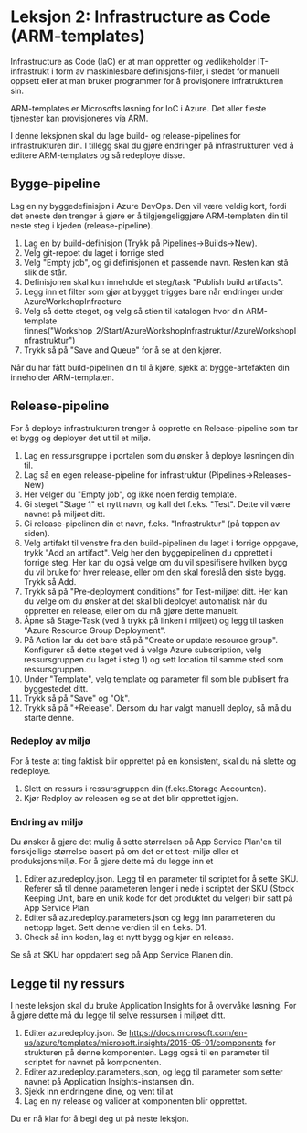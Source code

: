 # Leksjon 2: Infrastructure as Code (ARM-templates)

Infrastructure as Code (IaC) er at man oppretter og vedlikeholder IT-infrastrukt i form av maskinlesbare definisjons-filer, i stedet
for manuell oppsett eller at man bruker programmer for å provisjonere infratrukturen sin. 

ARM-templates er Microsofts løsning for IoC i Azure. Det aller fleste tjenester kan provisjoneres via ARM.

I denne leksjonen skal du lage build- og release-pipelines for infrastrukturen din. I tillegg skal du gjøre endringer på infrastrukturen ved å editere ARM-templates og så redeploye disse.

## Bygge-pipeline 
Lag en ny byggedefinisjon i Azure DevOps. Den vil være veldig kort, fordi det eneste den trenger å gjøre er å tilgjengeliggjøre ARM-templaten din til neste steg i kjeden (release-pipeline).

1. Lag en by build-definisjon (Trykk på Pipelines->Builds->New).
2. Velg git-repoet du laget i forrige sted
3. Velg "Empty job", og gi definisjonen et passende navn. Resten kan stå slik de står.
4. Definisjonen skal kun inneholde et steg/task "Publish build artifacts". 
5. Legg inn et filter som gjør at bygget trigges bare når endringer under AzureWorkshopInfracture 
6. Velg så dette steget, og velg så stien til katalogen hvor din ARM-template finnes("Workshop_2/Start/AzureWorkshopInfrastruktur/AzureWorkshopInfrastruktur")
7. Trykk så på "Save and Queue" for å se at den kjører.

Når du har fått build-pipelinen din til å kjøre, sjekk at bygge-artefakten din inneholder ARM-templaten.

## Release-pipeline

For å deploye infrastrukturen trenger å opprette en Release-pipeline som tar et bygg og deployer det ut til et miljø.

1. Lag en ressursgruppe i portalen som du ønsker å deploye løsningen din til. 
2. Lag så en egen release-pipeline for infrastruktur (Pipelines->Releases-New)
3. Her velger du "Empty job", og ikke noen ferdig template.
4. Gi steget "Stage 1" et nytt navn, og kall det f.eks. "Test". Dette vil være navnet på miljøet ditt.
4. Gi release-pipelinen din et navn, f.eks. "Infrastruktur" (på toppen av siden).
5. Velg artifakt til venstre fra den build-pipelinen du laget i forrige oppgave, trykk "Add an artifact". Velg her den byggepipelinen du opprettet i forrige steg. Her kan du også velge om du vil spesifisere hvilken bygg du vil bruke for hver release, eller om den skal foreslå den siste bygg. Trykk så Add.
6. Trykk så på "Pre-deployment conditions" for Test-miljøet ditt. Her kan du velge om du ønsker at det skal bli deployet automatisk når du oppretter en release, eller om du må gjøre dette manuelt.
7. Åpne så Stage-Task (ved å trykk på linken i miljøet) og legg til tasken "Azure Resource Group Deployment". 
8. På Action lar du det bare stå på "Create or update resource group". Konfigurer så dette steget ved å velge Azure subscription, velg ressursgruppen du laget i steg 1) og sett location til samme sted som ressursgruppen.
9. Under "Template", velg template og parameter fil som ble publisert fra byggestedet ditt.
10. Trykk så på "Save" og "Ok".
11. Trykk så på "+Release". Dersom du har valgt manuell deploy, så må du starte denne.


### Redeploy av miljø

For å teste at ting faktisk blir opprettet på en konsistent, skal du nå slette og redeploye.

1. Slett en ressurs i ressursgruppen din (f.eks.Storage Accounten).
2. Kjør Redploy av releasen og se at det blir opprettet igjen.



### Endring av miljø
Du ønsker å gjøre det mulig å sette størrelsen på App Service Plan'en til forskjellige størrelse basert på om det er et test-miljø eller
et produksjonsmiljø. For å gjøre dette må du legge inn et 

1. Editer azuredeploy.json. Legg til en parameter til scriptet for å sette SKU. Referer så til denne parameteren lenger i nede i scriptet der SKU (Stock Keeping Unit, bare en unik kode for det produktet du velger) blir satt på App Service Plan.
2. Editer så azuredeploy.parameters.json og legg inn parameteren du nettopp laget. Sett denne verdien til en f.eks. D1.
3. Check så inn koden, lag et nytt bygg og kjør en release.

Se så at SKU har oppdatert seg på App Service Planen din.

## Legge til ny ressurs

I neste leksjon skal du bruke Application Insights for å overvåke løsning. For å gjøre dette må du legge til selve ressursen i miljøet ditt.

1. Editer azuredeploy.json. Se https://docs.microsoft.com/en-us/azure/templates/microsoft.insights/2015-05-01/components for strukturen på denne komponenten. Legg også til en parameter til scriptet for navnet på komponenten.
2. Editer azuredeploy.parameters.json, og legg til parameter som setter navnet på Application Insights-instansen din.
3. Sjekk inn endringene dine, og vent til at 
4. Lag en ny release og valider at komponenten blir opprettet. 

Du er nå klar for å begi deg ut på neste leksjon.
